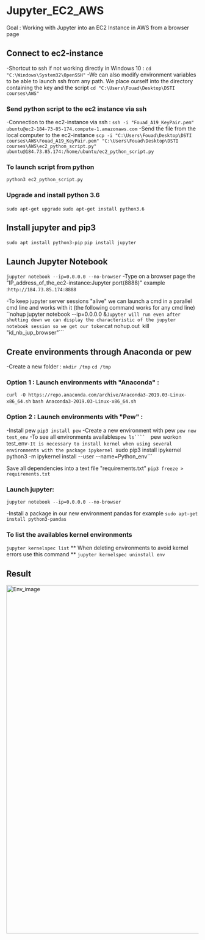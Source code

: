# Jupyter_EC2_AWS
Goal : Working with Jupyter into an EC2 Instance in AWS from a browser page


## Connect to ec2-instance 
-Shortcut to ssh if not working directly in Windows 10 : 
```cd "C:\Windows\System32\OpenSSH"```
-We can also modify environment variables to be able to launch ssh from any path. We place ourself into the directory containing the key and the script ```cd "C:\Users\Fouad\Desktop\DSTI courses\AWS"```

### Send python script to the ec2 instance via ssh
-Connection to the ec2-instance via ssh : 
```ssh -i "Fouad_A19_KeyPair.pem" ubuntu@ec2-184-73-85-174.compute-1.amazonaws.com```
-Send the file from the local computer to the ec2-instance ```scp -i "C:\Users\Fouad\Desktop\DSTI courses\AWS\Fouad_A19_KeyPair.pem" "C:\Users\Fouad\Desktop\DSTI courses\AWS\ec2_python_script.py" ubuntu@184.73.85.174:/home/ubuntu/ec2_python_script.py```
### To launch script from python
```python3 ec2_python_script.py```

### Upgrade and install python 3.6
```sudo apt-get upgrade```
```sudo apt-get install python3.6```

## Install jupyter and pip3
```sudo apt install python3-pip```
```pip install jupyter```

## Launch Jupyter Notebook 
```jupyter notebook --ip=0.0.0.0 --no-browser```
-Type on a browser page the "IP_address_of_the_ec2-instance:Jupyter port(8888)" example :```http://184.73.85.174:8888```

-To keep jupyter server sessions "alive" we can launch a cmd in a parallel cmd line and works with it (the following command works for any cmd line)
``nohup jupyter notebook --ip=0.0.0.0 &```
Jupyter will run even after shutting down we can display the characteristic of the jupyter notebook session so we get our token
```cat nohup.out```
```kill "id_nb_jup_browser"```


## Create environments through Anaconda or pew

-Create a new folder :
```mkdir /tmp```
```cd /tmp```

### Option 1 : Launch environments with "Anaconda" : 
```curl -O https://repo.anaconda.com/archive/Anaconda3-2019.03-Linux-x86_64.sh```
```bash Anaconda3-2019.03-Linux-x86_64.sh```

### Option 2 : Launch environments with "Pew" :
-Install pew
```pip3 install pew```
-Create a new environment with pew
```pew new test_env```
-To see all environments availables```pew ls```` 
```pew workon test_env```
-It is necessary to install kernel when using several environments with the package ipykernel 
```sudo pip3 install ipykernel```
```python3 -m ipykernel install --user --name=Python_env```

Save all dependencies into a text file "requirements.txt" ```pip3 freeze > requirements.txt```

### Launch jupyter:
```jupyter notebook --ip=0.0.0.0 --no-browser```

-Install a package in our new environment pandas for example
```sudo apt-get install python3-pandas```

### To list the availables kernel environments
 ```jupyter kernelspec list```
 ** When deleting environments to avoid kernel errors use this command ** ```jupyter kernelspec uninstall env```
 
## Result 

<img width="911" alt="Env_image" src="https://user-images.githubusercontent.com/58029143/70162344-c9e3c900-16bd-11ea-9fda-048eb1f9793c.png">


